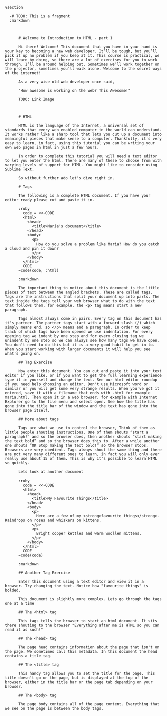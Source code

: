     %section

      -# TODO: This is a fragment
      :markdown



          # Welcome to Introduction to HTML - part 1

          Hi there! Welcome! This document that you have in your hand is your key to becoming a new web developer. It’ll be tough, but you’ll pick it up no problem if you keep at it. This course is practical, we will learn by doing, so there are a lot of exercises for you to work through. I’ll be around helping out. Sometimes we’ll work together on the projector, sometimes you’ll walk alone. Welcome to the secret ways of the internet!

          As a very wise old web developer once said,

          "How awesome is working on the web? This Awesome!"

          TODO: Link Image



          # HTML

          HTML is the language of the Internet, a universal set of standards that every web enabled computer in the world can understand. It works rather like a sharp tool that lets you cut up a document into meaningful pieces that make sense to a computer. Thankfully, it's very easy to learn, in fact, using this tutorial you can be writing your own web pages in html in just a few hours.

          In order to complete this tutorial you will need a text editor to let you enter the html. There are many of these to choose from with varying levels of support for HTML. You might like to consider using Sublime Text.

          So without further ado let's dive right in.

          # Tags

          The following is a complete HTML document. If you have your editor ready please cut and paste it in.

          :ruby
            code = <<-CODE
            <html>
              <head>
                <title>Maria's document</title>
              </head>
              <body>
                <p>
                  How do you solve a problem like Maria? How do you catch a cloud and pin it down?
                </p>
              </body>
            </html>
            CODE
          =code(code, :html)

          :markdown

          The important thing to notice about this document is the little pieces of text between the angled brackets. These are called tags. Tags are the instructions that split your document up into parts. The text inside the tags tell your web browser what to do with the text that follows them, for example, the <p> tag means start a new paragraph.

          Tags almost always come in pairs. Every tag on this document has it's partner. The partner tags start with a forward slash (/) which simply means end, so </p> means end a paragraph. In order to keep track of which tags have been opened we use indentation. For every opening tag we indent by one step and for every closing tag we unindent by one step so we can always see how many tags we have open. You don't need to do this but it is a very good habit to get in to. When you start working with larger documents it will help you see what's going on.

          ## Tag Exercise

          Now enter this document. You can cut and paste it into your text editor if you like, or if you want to get the full learning experience type it in yourself and change the text. See our html editor roundup if you need help choosing an editor. Don't use Microsoft word or similar or you will get some very strange results. When you've got it entered, save it with a filename that ends with .html for example maria.html. Then open it in a web browser, for example with Internet Explorer go to the file menu and select open. See how the title has gone into the title bar of the window and the text has gone into the browser page itself.

          ## More about tags

          Tags are what we use to control the browser, Think of them as little people shouting instructions. One of them shouts “start a paragraph!” and so the browser does, then another shouts “start making the text bold” and so the browser does this to. After a while another one shouts “OK Stop making the text bold!” so the browser stops. Browsers are very obedient. Tags always shout the same thing and there are not very many different ones to learn, in fact you will only ever really use about 15 of them. This is why it's possible to learn HTML so quickly.

          Lets look at another document

          :ruby
            code = <<-CODE
            <html>
              <head>
                <title>My Favourite Things</title>
              </head>
              <body>
                <p>
                  Here are a few of my <strong>favourite things</strong>. Raindrops on roses and whiskers on kittens.
                </p>
                <p>
                  Bright copper kettles and warm woollen mittens.
                </p>
              </body>
            </html>
            CODE
          =code(code)

          :markdown

          ## Another Tag Exercise

          Enter this document using a text editor and view it in a browser. Try changing the text. Notice how "favourite things" is bolded.

          This document is slightly more complex. Lets go through the tags one at a time

          ## The <html> tag

          This tags tells the browser to start an html document. It sits there shouting to the browser "Everything after me is HTML so you can read it as such!"

          ## The <head> tag

          The page head contains information about the page that isn't on the page. We sometimes call this metadata. In this document the head contains a title tag.

          ## The <title> tag

          This handy tag allows you to set the title for the page. This title doesn't go on the page, but is displayed at the top of the browser, either in the title bar or the page tab depending on your browser.

          ## The <body> tag

          The page body contains all of the page content. Everything that we see on the page is between the body tags.
